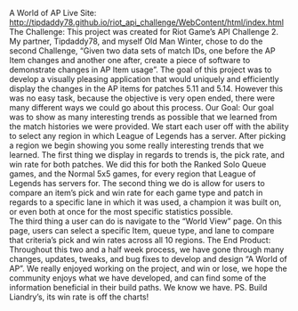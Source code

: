 A World of AP
Live Site: http://tipdaddy78.github.io/riot_api_challenge/WebContent/html/index.html
The Challenge:
This project was created for Riot Game’s API Challenge 2. My partner, Tipdaddy78, and myself Old Man Winter, chose to do the second Challenge, “Given two data sets of match IDs, one before the AP Item changes and another one after, create a piece of software to demonstrate changes in AP Item usage”. 
The goal of this project was to develop a visually pleasing application that would uniquely and efficiently display the changes in the AP items for patches 5.11 and 5.14. However this was no easy task, because the objective is very open ended, there were many different ways we could go about this process. 
Our Goal:
Our goal was to show as many interesting trends as possible that we learned from the match histories we were provided. 
We start each user off with the ability to select any region in which League of Legends has a server. After picking a region we begin showing you some really interesting trends that we learned. 
The first thing we display in regards to trends is, the pick rate, and win rate for both patches. We did this for both the Ranked Solo Queue games, and the Normal 5x5 games, for every region that League of Legends has servers for. 
The second thing we do is allow for users to compare an item’s pick and win rate for each game type and patch in regards to a specific lane in which it was used, a champion it was built on, or even both at once for the most specific statistics possible.  
The third thing a user can do is navigate to the “World View” page.  On this page, users can select a specific Item, queue type, and lane to compare that criteria’s pick and win rates across all 10 regions. 
The End Product: 
Throughout this two and a half week process, we have gone through many changes, updates, tweaks, and bug fixes to develop and design “A World of AP”. We really enjoyed working on the project, and win or lose, we hope the community enjoys what we have developed, and can find some of the information beneficial in their build paths. We know we have. 
PS. Build Liandry’s, its win rate is off the charts!  
